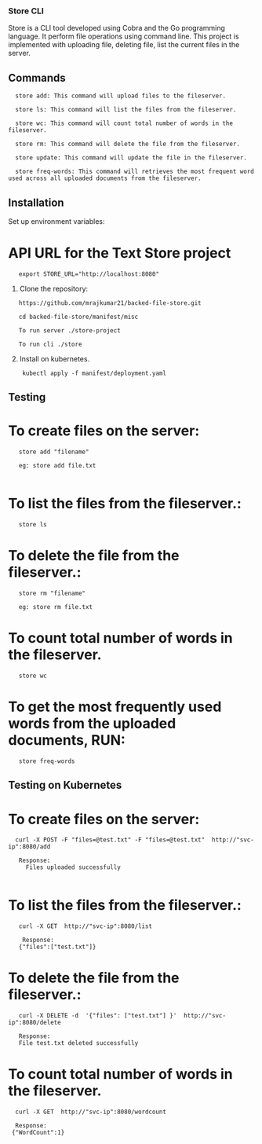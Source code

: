 ### Store CLI
  Store is a CLI tool developed using Cobra and the Go programming language. It perform  file operations using command line. This project is implemented with uploading file, deleting file, list the current files in the server.


## Commands
```
  store add: This command will upload files to the fileserver.  
 
  store ls: This command will list the files from the fileserver.
 
  store wc: This command will count total number of words in the fileserver.
  
  store rm: This command will delete the file from the fileserver.
  
  store update: This command will update the file in the fileserver.
 
  store freq-words: This command will retrieves the most frequent word used across all uploaded documents from the fileserver.
```

## Installation

   Set up environment variables:
 

# API URL for the Text Store project

```
   export STORE_URL="http://localhost:8080"
```

1. Clone the repository:
```
   https://github.com/mrajkumar21/backed-file-store.git

   cd backed-file-store/manifest/misc
   
   To run server ./store-project
   
   To run cli ./store
 ```  
2. Install on kubernetes.
```
	kubectl apply -f manifest/deployment.yaml
```   

## Testing 
    
# To create files on the server:
```
   store add "filename"
   
   eg: store add file.txt
   
```
# To list the files from the fileserver.:
```
   store ls
````
# To delete the file from the fileserver.:
```
   store rm "filename"
   
   eg: store rm file.txt
````
# To count total number of words in the fileserver. 
```
   store wc
```
# To get the most frequently used words from the uploaded documents, RUN:
```
   store freq-words
```

## Testing on Kubernetes

# To create files on the server:
```
  curl -X POST -F "files=@test.txt" -F "files=@test.txt"  http://"svc-ip":8080/add
   
   Response:
     Files uploaded successfully
   
```
# To list the files from the fileserver.:
```
   curl -X GET  http://"svc-ip":8080/list
   
    Response:
   {"files":["test.txt"]}
````
# To delete the file from the fileserver.:
```
   curl -X DELETE -d  '{"files": ["test.txt"] }'  http://"svc-ip":8080/delete
   
   Response:
   File test.txt deleted successfully
````
# To count total number of words in the fileserver. 
```
  curl -X GET  http://"svc-ip":8080/wordcount
  
  Response:
 {"WordCount":1}
```



